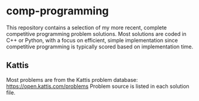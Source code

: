 # comp-programming

This repository contains a selection of my more recent, complete competitive programming problem solutions. Most solutions are coded in C++ or Python, with a focus on efficient, simple implementation since competitive programming is typically scored based on implementation time.

## Kattis
Most problems are from the Kattis problem database: https://open.kattis.com/problems
Problem source is listed in each solution file.
